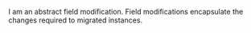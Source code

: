 I am an abstract field modification.Field modifications encapsulate the changes required to migrated instances.